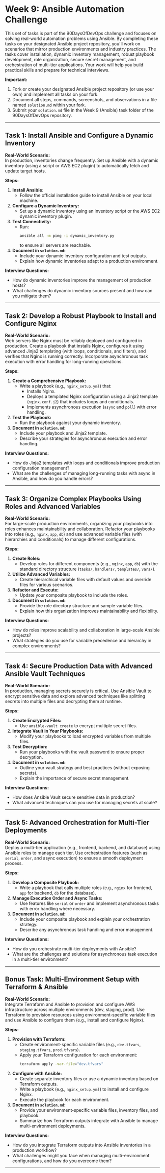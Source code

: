 # Week 9: Ansible Automation Challenge

This set of tasks is part of the 90DaysOfDevOps challenge and focuses on solving real-world automation problems using Ansible. By completing these tasks on your designated Ansible project repository, you'll work on scenarios that mirror production environments and industry practices. The tasks cover installation, dynamic inventory management, robust playbook development, role organization, secure secret management, and orchestration of multi-tier applications. Your work will help you build practical skills and prepare for technical interviews.

**Important:**  
1. Fork or create your designated Ansible project repository (or use your own) and implement all tasks on your fork.  
2. Document all steps, commands, screenshots, and observations in a file named `solution.md` within your fork.  
3. Submit your `solution.md` file in the Week 9 (Ansible) task folder of the 90DaysOfDevOps repository.

---

## Task 1: Install Ansible and Configure a Dynamic Inventory

**Real-World Scenario:**  
In production, inventories change frequently. Set up Ansible with a dynamic inventory (using a script or AWS EC2 plugin) to automatically fetch and update target hosts.

**Steps:**
1. **Install Ansible:**  
   - Follow the official installation guide to install Ansible on your local machine.
2. **Configure a Dynamic Inventory:**  
   - Set up a dynamic inventory using an inventory script or the AWS EC2 dynamic inventory plugin.
3. **Test Connectivity:**  
   - Run:
     ```bash
     ansible all -m ping -i dynamic_inventory.py
     ```
     to ensure all servers are reachable.
4. **Document in `solution.md`:**  
   - Include your dynamic inventory configuration and test outputs.
   - Explain how dynamic inventories adapt to a production environment.

**Interview Questions:**
- How do dynamic inventories improve the management of production hosts?
- What challenges do dynamic inventory sources present and how can you mitigate them?

---

## Task 2: Develop a Robust Playbook to Install and Configure Nginx

**Real-World Scenario:**  
Web servers like Nginx must be reliably deployed and configured in production. Create a playbook that installs Nginx, configures it using advanced Jinja2 templating (with loops, conditionals, and filters), and verifies that Nginx is running correctly. Incorporate asynchronous task execution with error handling for long-running operations.

**Steps:**
1. **Create a Comprehensive Playbook:**  
   - Write a playbook (e.g., `nginx_setup.yml`) that:
     - Installs Nginx.
     - Deploys a templated Nginx configuration using a Jinja2 template (`nginx.conf.j2`) that includes loops and conditionals.
     - Implements asynchronous execution (`async` and `poll`) with error handling.
2. **Test the Playbook:**  
   - Run the playbook against your dynamic inventory.
3. **Document in `solution.md`:**  
   - Include your playbook and Jinja2 template.
   - Describe your strategies for asynchronous execution and error handling.

**Interview Questions:**
- How do Jinja2 templates with loops and conditionals improve production configuration management?
- What are the challenges of managing long-running tasks with async in Ansible, and how do you handle errors?

---

## Task 3: Organize Complex Playbooks Using Roles and Advanced Variables

**Real-World Scenario:**  
For large-scale production environments, organizing your playbooks into roles enhances maintainability and collaboration. Refactor your playbooks into roles (e.g., `nginx`, `app`, `db`) and use advanced variable files (with hierarchies and conditionals) to manage different configurations.

**Steps:**
1. **Create Roles:**  
   - Develop roles for different components (e.g., `nginx`, `app`, `db`) with the standard directory structure (`tasks/`, `handlers/`, `templates/`, `vars/`).
2. **Utilize Advanced Variables:**  
   - Create hierarchical variable files with default values and override files for various scenarios.
3. **Refactor and Execute:**  
   - Update your composite playbook to include the roles.
4. **Document in `solution.md`:**  
   - Provide the role directory structure and sample variable files.
   - Explain how this organization improves maintainability and flexibility.

**Interview Questions:**
- How do roles improve scalability and collaboration in large-scale Ansible projects?
- What strategies do you use for variable precedence and hierarchy in complex environments?

---

## Task 4: Secure Production Data with Advanced Ansible Vault Techniques

**Real-World Scenario:**  
In production, managing secrets securely is critical. Use Ansible Vault to encrypt sensitive data and explore advanced techniques like splitting secrets into multiple files and decrypting them at runtime.

**Steps:**
1. **Create Encrypted Files:**  
   - Use `ansible-vault create` to encrypt multiple secret files.
2. **Integrate Vault in Your Playbooks:**  
   - Modify your playbooks to load encrypted variables from multiple files.
3. **Test Decryption:**  
   - Run your playbooks with the vault password to ensure proper decryption.
4. **Document in `solution.md`:**  
   - Outline your vault strategy and best practices (without exposing secrets).
   - Explain the importance of secure secret management.

**Interview Questions:**
- How does Ansible Vault secure sensitive data in production?
- What advanced techniques can you use for managing secrets at scale?

---

## Task 5: Advanced Orchestration for Multi-Tier Deployments

**Real-World Scenario:**  
Deploy a multi-tier application (e.g., frontend, backend, and database) using Ansible roles to manage each tier. Use orchestration features (such as `serial`, `order`, and async execution) to ensure a smooth deployment process.

**Steps:**
1. **Develop a Composite Playbook:**  
   - Write a playbook that calls multiple roles (e.g., `nginx` for frontend, `app` for backend, `db` for the database).
2. **Manage Execution Order and Async Tasks:**  
   - Use features like `serial` or `order` and implement asynchronous tasks with error handling where necessary.
3. **Document in `solution.md`:**  
   - Include your composite playbook and explain your orchestration strategy.
   - Describe any asynchronous task handling and error management.

**Interview Questions:**
- How do you orchestrate multi-tier deployments with Ansible?
- What are the challenges and solutions for asynchronous task execution in a multi-tier environment?

---

## Bonus Task: Multi-Environment Setup with Terraform & Ansible

**Real-World Scenario:**  
Integrate Terraform and Ansible to provision and configure AWS infrastructure across multiple environments (dev, staging, prod). Use Terraform to provision resources using environment-specific variable files and use Ansible to configure them (e.g., install and configure Nginx).

**Steps:**
1. **Provision with Terraform:**  
   - Create environment-specific variable files (e.g., `dev.tfvars`, `staging.tfvars`, `prod.tfvars`).
   - Apply your Terraform configuration for each environment:
     ```bash
     terraform apply -var-file="dev.tfvars"
     ```
2. **Configure with Ansible:**  
   - Create separate inventory files or use a dynamic inventory based on Terraform outputs.
   - Write a playbook (e.g., `nginx_setup.yml`) to install and configure Nginx.
   - Execute the playbook for each environment.
3. **Document in `solution.md`:**  
   - Provide your environment-specific variable files, inventory files, and playbook.
   - Summarize how Terraform outputs integrate with Ansible to manage multi-environment deployments.

**Interview Questions:**
- How do you integrate Terraform outputs into Ansible inventories in a production workflow?
- What challenges might you face when managing multi-environment configurations, and how do you overcome them?

---

